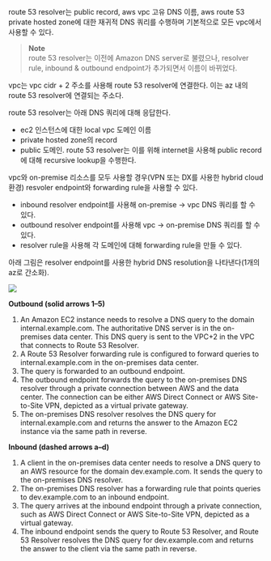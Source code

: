 route 53 resolver는 public record, aws vpc 고유 DNS 이름, aws route 53 private hosted zone에 대한 재귀적 DNS 쿼리를 수행하며 기본적으로 모든 vpc에서 사용할 수 있다.

> **Note**  
> route 53 resolver는 이전에 Amazon DNS server로 불렸으나, resolver rule, inbound & outbound endpoint가 추가되면서 이름이 바뀌었다.

vpc는 vpc cidr + 2 주소를 사용해 route 53 resolver에 연결한다. 이는 az 내의 route 53 resolver에 연결되는 주소다.

route 53 resolver는 아래 DNS 쿼리에 대해 응답한다.
- ec2 인스턴스에 대한 local vpc 도메인 이름
- private hosted zone의 record
- public 도메인. route 53 resolver는 이를 위해 internet을 사용해 public record에 대해 recursive lookup을 수행한다.

vpc와 on-premise 리소스를 모두 사용할 경우(VPN 또는 DX를 사용한 hybrid cloud 환경) resvoler endpoint와 forwarding rule을 사용할 수 있다.
- inbound resolver endpoint를 사용해 on-premise -> vpc DNS 쿼리를 할 수 있다.
- outbound resolver endpoint를 사용해 vpc -> on-premise DNS 쿼리를 할 수 있다.
- resolver rule을 사용해 각 도메인에 대해 forwarding rule을 만들 수 있다.

아래 그림은 resolver endpoint를 사용한 hybrid DNS resolution을 나타낸다(1개의 az로 간소화).

![](https://docs.aws.amazon.com/images/Route53/latest/DeveloperGuide/images/Resolver-routing.png)

**Outbound (solid arrows 1–5)**
1. An Amazon EC2 instance needs to resolve a DNS query to the domain internal.example.com. The authoritative DNS server is in the on-premises data center. This DNS query is sent to the VPC+2 in the VPC that connects to Route 53 Resolver.
2. A Route 53 Resolver forwarding rule is configured to forward queries to internal.example.com in the on-premises data center.
3. The query is forwarded to an outbound endpoint.
4. The outbound endpoint forwards the query to the on-premises DNS resolver through a private connection between AWS and the data center. The connection can be either AWS Direct Connect or AWS Site-to-Site VPN, depicted as a virtual private gateway.
5. The on-premises DNS resolver resolves the DNS query for internal.example.com and returns the answer to the Amazon EC2 instance via the same path in reverse.

**Inbound (dashed arrows a–d)**
1. A client in the on-premises data center needs to resolve a DNS query to an AWS resource for the domain dev.example.com. It sends the query to the on-premises DNS resolver.
2. The on-premises DNS resolver has a forwarding rule that points queries to dev.example.com to an inbound endpoint.
3. The query arrives at the inbound endpoint through a private connection, such as AWS Direct Connect or AWS Site-to-Site VPN, depicted as a virtual gateway.
4. The inbound endpoint sends the query to Route 53 Resolver, and Route 53 Resolver resolves the DNS query for dev.example.com and returns the answer to the client via the same path in reverse.